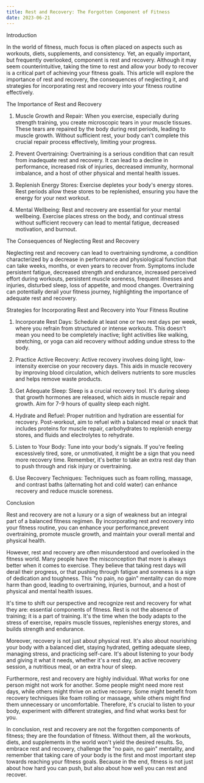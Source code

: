```yaml
---
title: Rest and Recovery: The Forgotten Component of Fitness
date: 2023-06-21
---
```

Introduction

In the world of fitness, much focus is often placed on aspects such as workouts, diets, supplements, and consistency. Yet, an equally important, but frequently overlooked, component is rest and recovery. Although it may seem counterintuitive, taking the time to rest and allow your body to recover is a critical part of achieving your fitness goals. This article will explore the importance of rest and recovery, the consequences of neglecting it, and strategies for incorporating rest and recovery into your fitness routine effectively.

The Importance of Rest and Recovery

1. Muscle Growth and Repair: When you exercise, especially during strength training, you create microscopic tears in your muscle tissues. These tears are repaired by the body during rest periods, leading to muscle growth. Without sufficient rest, your body can't complete this crucial repair process effectively, limiting your progress.

2. Prevent Overtraining: Overtraining is a serious condition that can result from inadequate rest and recovery. It can lead to a decline in performance, increased risk of injuries, decreased immunity, hormonal imbalance, and a host of other physical and mental health issues.

3. Replenish Energy Stores: Exercise depletes your body's energy stores. Rest periods allow these stores to be replenished, ensuring you have the energy for your next workout.

4. Mental Wellbeing: Rest and recovery are essential for your mental wellbeing. Exercise places stress on the body, and continual stress without sufficient recovery can lead to mental fatigue, decreased motivation, and burnout.

The Consequences of Neglecting Rest and Recovery

Neglecting rest and recovery can lead to overtraining syndrome, a condition characterized by a decrease in performance and physiological function that can take weeks, months, or even years to recover from. Symptoms include persistent fatigue, decreased strength and endurance, increased perceived effort during workouts, persistent muscle soreness, frequent illnesses and injuries, disturbed sleep, loss of appetite, and mood changes. Overtraining can potentially derail your fitness journey, highlighting the importance of adequate rest and recovery.

Strategies for Incorporating Rest and Recovery into Your Fitness Routine

1. Incorporate Rest Days: Schedule at least one or two rest days per week, where you refrain from structured or intense workouts. This doesn't mean you need to be completely inactive; light activities like walking, stretching, or yoga can aid recovery without adding undue stress to the body.

2. Practice Active Recovery: Active recovery involves doing light, low-intensity exercise on your recovery days. This aids in muscle recovery by improving blood circulation, which delivers nutrients to sore muscles and helps remove waste products.

3. Get Adequate Sleep: Sleep is a crucial recovery tool. It's during sleep that growth hormones are released, which aids in muscle repair and growth. Aim for 7-9 hours of quality sleep each night.

4. Hydrate and Refuel: Proper nutrition and hydration are essential for recovery. Post-workout, aim to refuel with a balanced meal or snack that includes proteins for muscle repair, carbohydrates to replenish energy stores, and fluids and electrolytes to rehydrate.

5. Listen to Your Body: Tune into your body's signals. If you're feeling excessively tired, sore, or unmotivated, it might be a sign that you need more recovery time. Remember, it's better to take an extra rest day than to push through and risk injury or overtraining.

6. Use Recovery Techniques: Techniques such as foam rolling, massage, and contrast baths (alternating hot and cold water) can enhance recovery and reduce muscle soreness.

Conclusion

Rest and recovery are not a luxury or a sign of weakness but an integral part of a balanced fitness regimen. By incorporating rest and recovery into your fitness routine, you can enhance your performance,prevent overtraining, promote muscle growth, and maintain your overall mental and physical health.

However, rest and recovery are often misunderstood and overlooked in the fitness world. Many people have the misconception that more is always better when it comes to exercise. They believe that taking rest days will derail their progress, or that pushing through fatigue and soreness is a sign of dedication and toughness. This "no pain, no gain" mentality can do more harm than good, leading to overtraining, injuries, burnout, and a host of physical and mental health issues.

It's time to shift our perspective and recognize rest and recovery for what they are: essential components of fitness. Rest is not the absence of training; it is a part of training. It's the time when the body adapts to the stress of exercise, repairs muscle tissues, replenishes energy stores, and builds strength and endurance.

Moreover, recovery is not just about physical rest. It's also about nourishing your body with a balanced diet, staying hydrated, getting adequate sleep, managing stress, and practicing self-care. It's about listening to your body and giving it what it needs, whether it's a rest day, an active recovery session, a nutritious meal, or an extra hour of sleep.

Furthermore, rest and recovery are highly individual. What works for one person might not work for another. Some people might need more rest days, while others might thrive on active recovery. Some might benefit from recovery techniques like foam rolling or massage, while others might find them unnecessary or uncomfortable. Therefore, it's crucial to listen to your body, experiment with different strategies, and find what works best for you.

In conclusion, rest and recovery are not the forgotten components of fitness; they are the foundation of fitness. Without them, all the workouts, diets, and supplements in the world won't yield the desired results. So, embrace rest and recovery, challenge the "no pain, no gain" mentality, and remember that taking care of your body is the first and most important step towards reaching your fitness goals. Because in the end, fitness is not just about how hard you can push, but also about how well you can rest and recover.